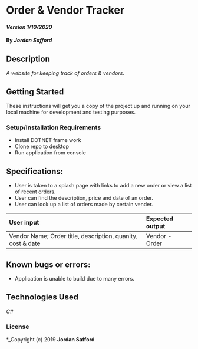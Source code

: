 # Order & Vendor Tracker

#### _Version 1/10/2020_

#### By _**Jordan Safford**_

## Description

_A website for keeping track of orders & vendors._

## Getting Started

These instructions will get you a copy of the project up and running on your local machine for development and testing purposes.

### Setup/Installation Requirements
* Install DOTNET frame work
* Clone repo to desktop
* Run application from console

## Specifications:
* User is taken to a splash page with links to add a new order or view a list of recent orders.
* User can find the description, price and date of an order.
* User can look up a list of orders made by certain vender.

 User input | Expected output |
| :------------- | :------------- |
| Vendor Name; Order title, description, quanity, cost & date | Vendor - Order |


## Known bugs or errors:
* Application is unable to build due to many errors.

## Technologies Used

_C#_

### License

*_Copyright (c) 2019 **Jordan Safford**